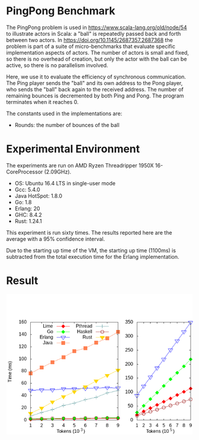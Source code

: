# PingPong Benchmark

The PingPong problem is used in https://www.scala-lang.org/old/node/54 to
illustrate actors in Scala: a "ball" is repeatedly passed back and forth between
two actors. In https://doi.org/10.1145/2687357.2687368 the problem is part of a
suite of micro-benchmarks that evaluate specific implementation aspects of
actors. The number of actors is small and fixed, so there is no overhead of
creation, but only the actor with the ball can be active, so there is no
parallelism involved.

Here, we use it to evaluate the efficiency of synchronous communication. The
Ping player sends the "ball" and its own address to the Pong player, who sends
the "ball" back again to the received address. The number of remaining bounces
is decremented by both Ping and Pong. The program terminates when it reaches 0.

The constants used in the implementations are:
- Rounds: the number of bounces of the ball

# Experimental Environment

The experiments are run on AMD Ryzen Threadripper 1950X 16-CoreProcessor (2.09GHz). 

* OS: Ubuntu 16.4 LTS in single-user mode
* Gcc: 5.4.0 
* Java HotSpot: 1.8.0
* Go: 1.8
* Erlang: 20
* GHC: 8.4.2
* Rust: 1.24.1

This experiment is run sixty times. The results reported here are the average with a 95% confidence interval. 

Due to the starting up time of the VM, the starting up time (1100ms) is subtracted from the total execution time for the Erlang implementation. 


# Result

![](ex_PingPong.png)

